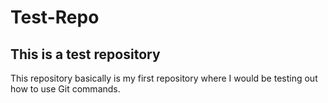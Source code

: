 # Test-Repo
This is a test repository
---
This repository basically is my first repository where I would be testing out how to use Git commands.

